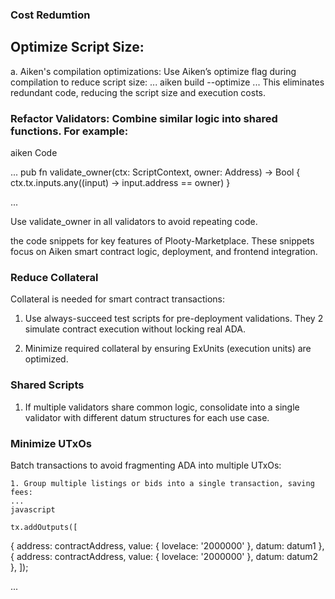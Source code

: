 ### Cost Redumtion
## Optimize Script Size:
   a. Aiken's compilation optimizations: Use Aiken’s optimize flag during compilation to reduce script size:
...
aiken build --optimize
...
This eliminates redundant code, reducing the script size and execution costs.
### Refactor Validators: Combine similar logic into shared functions. For example:

aiken Code

...
pub fn validate_owner(ctx: ScriptContext, owner: Address) -> Bool {
    ctx.tx.inputs.any((input) -> input.address == owner)
}

...

Use validate_owner in all validators to avoid repeating code.



the code snippets for key features of Plooty-Marketplace. These snippets focus on Aiken smart contract logic, deployment, and frontend integration.

### Reduce Collateral

Collateral is needed for smart contract transactions:

  1. Use always-succeed test scripts for pre-deployment validations. They 2 simulate contract execution without locking real ADA.

  2. Minimize required collateral by ensuring ExUnits (execution units) are optimized.

### Shared Scripts

   1. If multiple validators share common logic, consolidate into a single validator with different datum structures for each use case.

### Minimize UTxOs

Batch transactions to avoid fragmenting ADA into multiple UTxOs:

    1. Group multiple listings or bids into a single transaction, saving fees:
    ...
    javascript
                                                      
    tx.addOutputs([
  { address: contractAddress, value: { lovelace: '2000000' }, datum: datum1 },
  { address: contractAddress, value: { lovelace: '2000000' }, datum: datum2 },
]);

...            